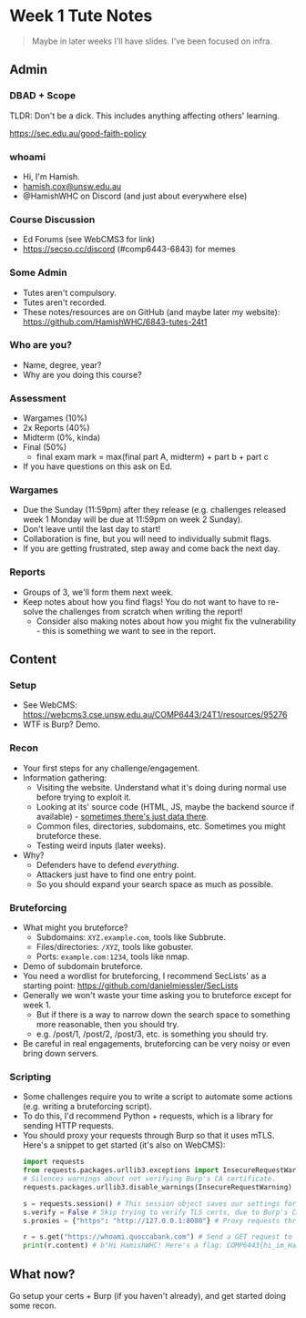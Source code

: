 # Week 1 Tute Notes
> Maybe in later weeks I'll have slides. I've been focused on infra.

## Admin
### DBAD + Scope
TLDR: Don't be a dick.
This includes anything affecting others' learning.

https://sec.edu.au/good-faith-policy

### whoami
- Hi, I'm Hamish.
- hamish.cox@unsw.edu.au
- @HamishWHC on Discord (and just about everywhere else)

### Course Discussion
- Ed Forums (see WebCMS3 for link)
- https://secso.cc/discord (#comp6443-6843) for memes

### Some Admin
- Tutes aren't compulsory.
- Tutes aren't recorded.
- These notes/resources are on GitHub (and maybe later my website): https://github.com/HamishWHC/6843-tutes-24t1

### Who are you?
- Name, degree, year?
- Why are you doing this course?

### Assessment
- Wargames (10%)
- 2x Reports (40%)
- Midterm (0%, kinda)
- Final (50%)
  - final exam mark = max(final part A, midterm) + part b + part c
- If you have questions on this ask on Ed.

### Wargames
- Due the Sunday (11:59pm) after they release (e.g. challenges released week 1 Monday will be due at 11:59pm on week 2 Sunday).
- Don't leave until the last day to start!
- Collaboration is fine, but you will need to individually submit flags.
- If you are getting frustrated, step away and come back the next day.

### Reports
- Groups of 3, we'll form them next week.
- Keep notes about how you find flags! You do not want to have to re-solve the challenges from scratch when writing the report!
  - Consider also making notes about how you might fix the vulnerability - this is something we want to see in the report.

## Content
### Setup
- See WebCMS: https://webcms3.cse.unsw.edu.au/COMP6443/24T1/resources/95276
- WTF is Burp? Demo.

### Recon
- Your first steps for any challenge/engagement.
- Information gathering:
  - Visiting the website. Understand what it's doing during normal use before trying to exploit it.
  - Looking at its' source code (HTML, JS, maybe the backend source if available) - [sometimes there's just data there](https://www.malwarebytes.com/blog/news/2022/02/journalist-wont-be-indicted-for-hacking-for-viewing-a-state-websites-html).
  - Common files, directories, subdomains, etc. Sometimes you might bruteforce these.
  - Testing weird inputs (later weeks).
- Why?
  - Defenders have to defend *everything*.
  - Attackers just have to find one entry point.
  - So you should expand your search space as much as possible.

### Bruteforcing
- What might you bruteforce?
  - Subdomains: `XYZ.example.com`, tools like Subbrute.
  - Files/directories: `/XYZ`, tools like gobuster.
  - Ports: `example.com:1234`, tools like nmap.
- Demo of subdomain bruteforce.
- You need a wordlist for bruteforcing, I recommend SecLists' as a starting point: https://github.com/danielmiessler/SecLists
- Generally we won't waste your time asking you to bruteforce except for week 1.
  - But if there is a way to narrow down the search space to something more reasonable, then you should try.
  - e.g. /post/1, /post/2, /post/3, etc. is something you should try.
- Be careful in real engagements, bruteforcing can be very noisy or even bring down servers.

### Scripting
- Some challenges require you to write a script to automate some actions (e.g. writing a bruteforcing script).
- To do this, I'd recommend Python + requests, which is a library for sending HTTP requests.
- You should proxy your requests through Burp so that it uses mTLS. Here's a snippet to get started (it's also on WebCMS):
  ```python
  import requests
  from requests.packages.urllib3.exceptions import InsecureRequestWarning
  # Silences warnings about not verifying Burp's CA certificate.
  requests.packages.urllib3.disable_warnings(InsecureRequestWarning)

  s = requests.session() # This session object saves our settings for the lifetime of the script.
  s.verify = False # Skip trying to verify TLS certs, due to Burp's CA.
  s.proxies = {"https": "http://127.0.0.1:8080"} # Proxy requests through Burp.

  r = s.get("https://whoami.quoccabank.com") # Send a GET request to whoami.
  print(r.content) # b"Hi HamishWHC! Here's a flag: COMP6443{hi_im_HamishWHC_hwOk6dGApTnDudlmsKl-}"
  ```

## What now?
Go setup your certs + Burp (if you haven't already), and get started doing some recon.